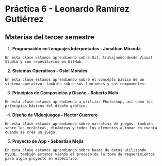 # Práctica 6 - Leonardo Ramírez Gutiérrez

## Materias del tercer semestre

  1. **Programación en Lenguajes Interpretados - Jonathan Miranda**
    
    En esta clase estamos aprendiendo sobre Git, trabajando desde Visual Studio y con repositorios en GitHub.

  2. **Sistemas Operativos - Osiel Morales**
  
    En esta clase estamos aprendiendo sobre el concepto básico de un sistema operativo, también sobre sus funciones y sus componentes.

  3. **Principios de Composición y Diseño - Roberto Melo**
  
    En esta clase estamos aprendiendo a utilizar Photoshop, así como los principios básicos del diseño gráfico.
    
  4. **Diseño de Videojuegos - Hector Guerrero**
  
    En esta clase estamos aprendiendo sobre narrativa de juegos, también sobre las mecánicas, dinámicas y todos los elementos a tomar en cuenta cuando se crea un juego.

  5. **Proyecto de App - Sebastian Mejia**
  
    En esta clase estamos aprendiendo sobre bases de datos utilizando MySQL, también estamos viendo el proceso de la toma de requerimientos para algún proyecto en específico.





